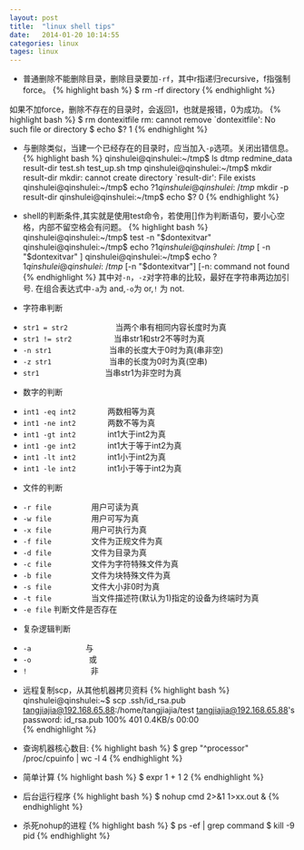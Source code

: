 ```yaml
---
layout: post
title:  "linux shell tips"
date:   2014-01-20 10:14:55
categories: linux
tages: linux
---
```


+ 普通删除不能删除目录，删除目录要加`-rf`，其中r指递归recursive，f指强制force。
{% highlight bash %}
$ rm -rf directory
{% endhighlight %}


如果不加force，删除不存在的目录时，会返回1，也就是报错，0为成功。
{% highlight bash %}
$ rm dontexitfile
rm: cannot remove `dontexitfile': No such file or directory
$ echo $?
1
{% endhighlight %}



+ 与删除类似，当建一个已经存在的目录时，应当加入`-p`选项。关闭出错信息。
{% highlight bash %}
qinshulei@qinshulei:~/tmp$ ls
dtmp  redmine_data  result-dir  test.sh  test_up.sh  tmp
qinshulei@qinshulei:~/tmp$ mkdir result-dir
mkdir: cannot create directory `result-dir': File exists
qinshulei@qinshulei:~/tmp$ echo $?
1
qinshulei@qinshulei:~/tmp$ mkdir -p result-dir
qinshulei@qinshulei:~/tmp$ echo $?
0
{% endhighlight %}



+ shell的判断条件,其实就是使用test命令，若使用[]作为判断语句，要小心空格，内部不留空格会有问题。
{% highlight bash %}
qinshulei@qinshulei:~/tmp$ test -n "$dontexitvar"
qinshulei@qinshulei:~/tmp$ echo $?
1
qinshulei@qinshulei:~/tmp$ [ -n "$dontexitvar" ]
qinshulei@qinshulei:~/tmp$ echo $?
1
qinshulei@qinshulei:~/tmp$ [-n "$dontexitvar"]
[-n: command not found
{% endhighlight %}
其中对`-n`，`-z`对字符串的比较，最好在字符串两边加引号.
在组合表达式中`-a`为 and,`-o`为 or,`!` 为 not.

+ 字符串判断
 - `str1 = str2`　　　　　　当两个串有相同内容长度时为真 
 - `str1 != str2`　　　　　 当串str1和str2不等时为真 
 - `-n str1`　　　　　　　 当串的长度大于0时为真(串非空) 
 - `-z str1`　　　　　　　 当串的长度为0时为真(空串) 
 - `str1`　　　　　　　　   当串str1为非空时为真


+ 数字的判断
 - `int1 -eq int2`　　　　两数相等为真 
 - `int1 -ne int2`　　　　两数不等为真 
 - `int1 -gt int2`　　　　int1大于int2为真 
 - `int1 -ge int2`　　　　int1大于等于int2为真 
 - `int1 -lt int2`　　　　int1小于int2为真 
 - `int1 -le int2`　　　　int1小于等于int2为真


+ 文件的判断
 - `-r file`　　　　　用户可读为真 
 - `-w file`　　　　　用户可写为真 
 - `-x file`　　　　　用户可执行为真 
 - `-f file`　　　　　文件为正规文件为真 
 - `-d file`　　　　　文件为目录为真 
 - `-c file`　　　　　文件为字符特殊文件为真 
 - `-b file`　　　　　文件为块特殊文件为真 
 - `-s file`　　　　　文件大小非0时为真 
 - `-t file`　　　　　当文件描述符(默认为1)指定的设备为终端时为真
 - `-e file`         判断文件是否存在


+ 复杂逻辑判断
 - `-a` 　 　　　　　 与 
 - `-o`　　　　　　　 或 
 - `!`　　　　　　　　非


+ 远程复制scp，从其他机器拷贝资料
{% highlight bash %}
qinshulei@qinshulei:~$ scp .ssh/id_rsa.pub  tangjiajia@192.168.65.88:/home/tangjiajia/test
tangjiajia@192.168.65.88's password: 
id_rsa.pub                                                                                                                                                                 100%  401     0.4KB/s   00:00   
{% endhighlight %}

+ 查询机器核心数目:
{% highlight bash %}
$ grep "^processor" /proc/cpuinfo | wc -l
4
{% endhighlight %}

+ 简单计算
{% highlight bash %}
$ expr 1 + 1
2
{% endhighlight %}


+ 后台运行程序
{% highlight bash %}
$ nohup cmd 2>&1 1>xx.out &
{% endhighlight %}


+ 杀死nohup的进程
{% highlight bash %}
$ ps -ef | grep command
$ kill -9 pid
{% endhighlight %}

